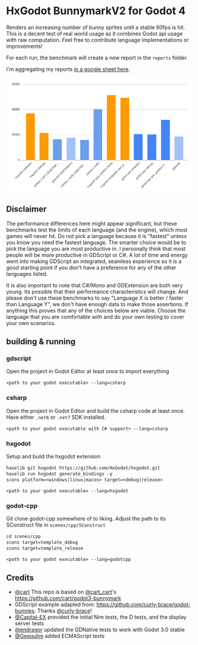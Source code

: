 # HxGodot BunnymarkV2 for Godot 4

Renders an increasing number of bunny sprites until a stable 60fps is hit. This is a decent test of real world usage as it combines Godot api usage with raw computation. Feel free to contribute language implementations or improvements!

For each run, the benchmark will create a new report in the `reports` folder.

I'm aggregating my reports [in a google sheet here](https://docs.google.com/spreadsheets/d/1DnEdHcOCv5znKHPEK5vSRZpaGyOuhUPLuldATTb0484/edit?usp=sharing).

![HxGodot Bunnymark](chart.png)

## Disclaimer

The performance differences here might appear significant, but these benchmarks test the limits of each language (and the engine), which most games will never hit. Do not pick a language because it is "fastest" unless you know you need the fastest language. The smarter choice would be to pick the language you are most productive in. I personally think that most people will be more productive in GDScript or C#. A lot of time and energy went into making GDScript an integrated, seamless experience so it is a good starting point if you don't have a preference for any of the other languages listed.

It is also important to note that C#/Mono and GDExtension are both very young. Its possible that their performance characteristics will change. And please don't use these benchmarks to say "Language X is better / faster than Language Y", we don't have enough data to make those assertions. If anything this proves that any of the choices below are viable. Choose the language that you are comfortable with and do your own testing to cover your own scenarios.

## building & running

### gdscript

Open the project in Godot Editor at least once to import everything

```
<path to your godot executable> --lang=csharp
```

### csharp

Open the project in Godot Editor and build the csharp code at least once. Have either `.net6` or `.net7` SDK installed.

```
<path to your godot executable with C# support> --lang=csharp
```

### hxgodot

Setup and build the hxgodot extension
```
haxelib git hxgodot https://github.com/HxGodot/hxgodot.git
haxelib run hxgodot generate_bindings -y
scons platform=<windows|linux|macos> target=<debug|release>
```

```
<path to your godot executable> --lang=hxgodot
```

### godot-cpp

Git clone godot-cpp somewhere of to liking. Adjust the path to its SConstruct file in `scenes/cpp/SConstruct`

```
cd scenes/cpp
scons target=template_debug
scons target=template_release

```

```
<path to your godot executable> --lang=godotcpp
```


## Credits

* [@cart](https://github.com/cart) This repo is based on [@cart_cart](https://twitter.com/cart_cart)'s https://github.com/cart/godot3-bunnymark
* GDScript example adapted from: https://github.com/curly-brace/godot-bunnies.  Thanks [@curly-brace](https://github.com/curly-brace)!
* [@Capital-EX](https://github.com/Capital-EX) provided the initial Nim tests, the D tests, and the display server tests
* [@endragor](https://github.com/endragor) updated the GDNative tests to work with Godot 3.0 stable
* [@Geequlim](https://github.com/Geequlim) added ECMAScript tests
